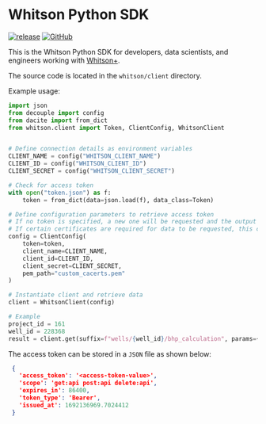 # Whitson Python SDK

[![release](https://github.com/angelakdang/whitson-sdk-python/actions/workflows/release.yaml/badge.svg)](https://github.com/angelakdang/whitson-sdk-python/actions/actions?query=workflows:release)
[![GitHub](https://img.shields.io/github/license/angelakdang/whitson-sdk-python)](https://github.com/angelakdang/whitson-sdk-python/blob/master/LICENSE.txt)

This is the Whitson Python SDK for developers, data scientists, and engineers working with
[Whitson+](https://whitson.com/software/).

The source code is located in the `whitson/client` directory.

Example usage:

```python
import json
from decouple import config
from dacite import from_dict
from whitson.client import Token, ClientConfig, WhitsonClient


# Define connection details as environment variables
CLIENT_NAME = config("WHITSON_CLIENT_NAME")
CLIENT_ID = config("WHITSON_CLIENT_ID")
CLIENT_SECRET = config("WHITSON_CLIENT_SECRET")

# Check for access token
with open("token.json") as f:
    token = from_dict(data=json.load(f), data_class=Token)

# Define configuration parameters to retrieve access token
# If no token is specified, a new one will be requested and the output printed.
# If certain certificates are required for data to be requested, this can be specified in a PEM file
config = ClientConfig(
    token=token,
    client_name=CLIENT_NAME,
    client_id=CLIENT_ID,
    client_secret=CLIENT_SECRET,
    pem_path="custom_cacerts.pem"
)

# Instantiate client and retrieve data
client = WhitsonClient(config)

# Example
project_id = 161
well_id = 228368
result = client.get(suffix=f"wells/{well_id}/bhp_calculation", params={"project_id": project_id})
```

The access token can be stored in a `JSON` file as shown below:

```json
 {
   'access_token': '<access-token-value>',
   'scope': 'get:api post:api delete:api',
   'expires_in': 86400,
   'token_type': 'Bearer',
   'issued_at': 1692136969.7024412
 }
```
